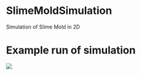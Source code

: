 # SlimeMoldSimulation
Simulation of Slime Mold in 2D

# Example run of simulation
![](https://github.com/EirikSP/SlimeMoldSimulation/blob/main/output/slime.gif)
